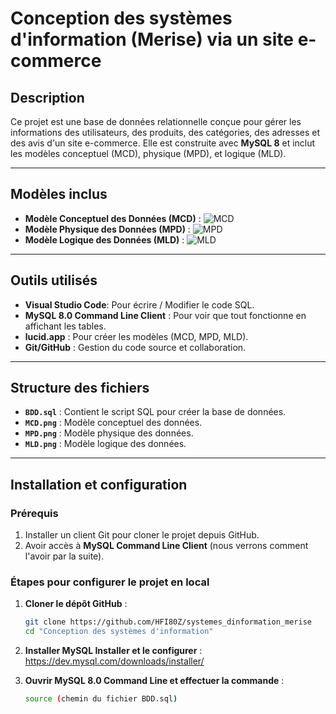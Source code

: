 # Conception des systèmes d'information (Merise) via un site e-commerce

## Description
Ce projet est une base de données relationnelle conçue pour gérer les informations des utilisateurs, des produits, des catégories, des adresses et des avis d'un site e-commerce. Elle est construite avec **MySQL 8** et inclut les modèles conceptuel (MCD), physique (MPD), et logique (MLD).

---

## Modèles inclus
- **Modèle Conceptuel des Données (MCD)** : ![MCD](MCD.png)
- **Modèle Physique des Données (MPD)** : ![MPD](MPD.png)
- **Modèle Logique des Données (MLD)** : ![MLD](MLD.png)

---

## Outils utilisés
- **Visual Studio Code**: Pour écrire / Modifier le code SQL.
- **MySQL 8.0 Command Line Client** : Pour voir que tout fonctionne en affichant les tables.
- **lucid.app** : Pour créer les modèles (MCD, MPD, MLD).
- **Git/GitHub** : Gestion du code source et collaboration.

---

## Structure des fichiers
- **`BDD.sql`** : Contient le script SQL pour créer la base de données.
- **`MCD.png`** : Modèle conceptuel des données.
- **`MPD.png`** : Modèle physique des données.
- **`MLD.png`** : Modèle logique des données.

---

## Installation et configuration

### Prérequis
1. Installer un client Git pour cloner le projet depuis GitHub.
2. Avoir accès à **MySQL Command Line Client** (nous verrons comment l'avoir par la suite).

### Étapes pour configurer le projet en local
1. **Cloner le dépôt GitHub** :
   ```bash
   git clone https://github.com/HFI80Z/systemes_dinformation_merise
   cd "Conception des systèmes d'information" 
   
2. **Installer MySQL Installer et le configurer** :
   https://dev.mysql.com/downloads/installer/
   
3. **Ouvrir MySQL 8.0 Command Line et effectuer la commande** :
   ```bash
   source (chemin du fichier BDD.sql)
